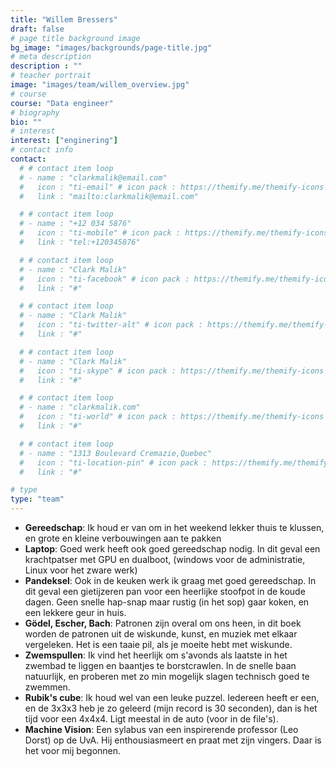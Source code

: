 ```yaml
---
title: "Willem Bressers"
draft: false
# page title background image
bg_image: "images/backgrounds/page-title.jpg"
# meta description
description : ""
# teacher portrait
image: "images/team/willem_overview.jpg"
# course
course: "Data engineer"
# biography
bio: ""
# interest
interest: ["enginering"]
# contact info
contact:
  # # contact item loop
  # - name : "clarkmalik@email.com"
  #   icon : "ti-email" # icon pack : https://themify.me/themify-icons
  #   link : "mailto:clarkmalik@email.com"

  # # contact item loop
  # - name : "+12 034 5876"
  #   icon : "ti-mobile" # icon pack : https://themify.me/themify-icons
  #   link : "tel:+120345876"

  # # contact item loop
  # - name : "Clark Malik"
  #   icon : "ti-facebook" # icon pack : https://themify.me/themify-icons
  #   link : "#"

  # # contact item loop
  # - name : "Clark Malik"
  #   icon : "ti-twitter-alt" # icon pack : https://themify.me/themify-icons
  #   link : "#"

  # # contact item loop
  # - name : "Clark Malik"
  #   icon : "ti-skype" # icon pack : https://themify.me/themify-icons
  #   link : "#"

  # # contact item loop
  # - name : "clarkmalik.com"
  #   icon : "ti-world" # icon pack : https://themify.me/themify-icons
  #   link : "#"

  # # contact item loop
  # - name : "1313 Boulevard Cremazie,Quebec"
  #   icon : "ti-location-pin" # icon pack : https://themify.me/themify-icons
  #   link : "#"

# type
type: "team"
---
```


* **Gereedschap**:  Ik houd er van om in het weekend lekker thuis te klussen, en grote en kleine verbouwingen aan te pakken
* **Laptop**:  Goed werk heeft ook goed gereedschap nodig. In dit geval een krachtpatser met GPU en dualboot, (windows voor de administratie, Linux voor het zware werk)
* **Pandeksel**: Ook in de keuken werk ik graag met goed gereedschap. In dit geval een gietijzeren pan voor een heerlijke stoofpot in de koude dagen. Geen snelle hap-snap maar rustig (in het sop) gaar koken, en een lekkere geur in huis.
* **Gödel, Escher, Bach**: Patronen zijn overal om ons heen, in dit boek worden de patronen uit de wiskunde, kunst, en muziek met elkaar vergeleken. Het is een taaie pil, als je moeite hebt met wiskunde.
* **Zwemspullen**: Ik vind het heerlijk om s'avonds als laatste in het zwembad te liggen en baantjes te borstcrawlen. In de snelle baan natuurlijk, en proberen met zo min mogelijk slagen technisch goed te zwemmen.
* **Rubik's cube**: Ik houd wel van een leuke puzzel. Iedereen heeft er een, en de 3x3x3 heb je zo geleerd (mijn record is 30 seconden), dan is het tijd voor een 4x4x4. Ligt meestal in de auto (voor in de file's).
* **Machine Vision**: Een sylabus van een inspirerende professor (Leo Dorst) op de UvA. Hij enthousiasmeert en praat met zijn vingers. Daar is het voor mij begonnen.
